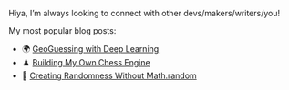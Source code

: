 Hiya, I’m always looking to connect with other devs/makers/writers/you!

My most popular blog posts:

- 🌍 [GeoGuessing with Deep Learning](https://healeycodes.com/geoguessing-with-deep-learning/) 
- ♟️ [Building My Own Chess Engine](https://healeycodes.com/building-my-own-chess-engine/)
- 🎲 [Creating Randomness Without Math.random](https://healeycodes.com/creating-randomness/)
